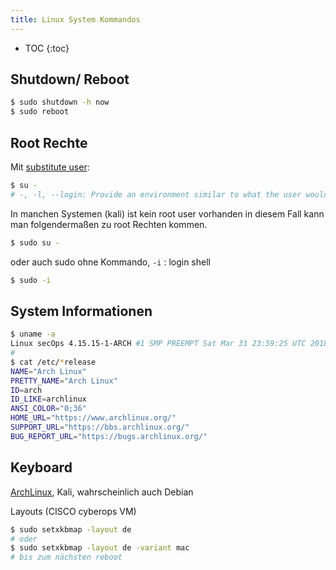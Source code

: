 ```yaml
---
title: Linux System Kommandos
---
```


* TOC
{:toc}

## Shutdown/ Reboot

```bash
$ sudo shutdown -h now
$ sudo reboot
```



## Root Rechte

Mit [substitute user](https://man7.org/linux/man-pages/man1/su.1.html):

```bash
$ su -
# -, -l, --login: Provide an environment similar to what the user would expect had the user logged in directly.
```

In manchen Systemen (kali) ist kein root user vorhanden in diesem Fall kann man folgendermaßen zu root Rechten kommen.

```bash
$ sudo su -
```

oder auch sudo ohne Kommando, `-i` : login shell

```bash
$ sudo -i
```



## System Informationen

```bash
$ uname -a
Linux secOps 4.15.15-1-ARCH #1 SMP PREEMPT Sat Mar 31 23:59:25 UTC 2018 x86_64 GNU/Linux
#
$ cat /etc/*release
NAME="Arch Linux"
PRETTY_NAME="Arch Linux"
ID=arch
ID_LIKE=archlinux
ANSI_COLOR="0;36"
HOME_URL="https://www.archlinux.org/"
SUPPORT_URL="https://bbs.archlinux.org/"
BUG_REPORT_URL="https://bugs.archlinux.org/"
```



## Keyboard

[ArchLinux](https://wiki.archlinux.org/index.php/Linux_console/Keyboard_configuration), Kali, wahrscheinlich auch Debian

Layouts (CISCO cyberops VM)

```bash
$ sudo setxkbmap -layout de
# oder
$ sudo setxkbmap -layout de -variant mac
# bis zum nächsten reboot
```



